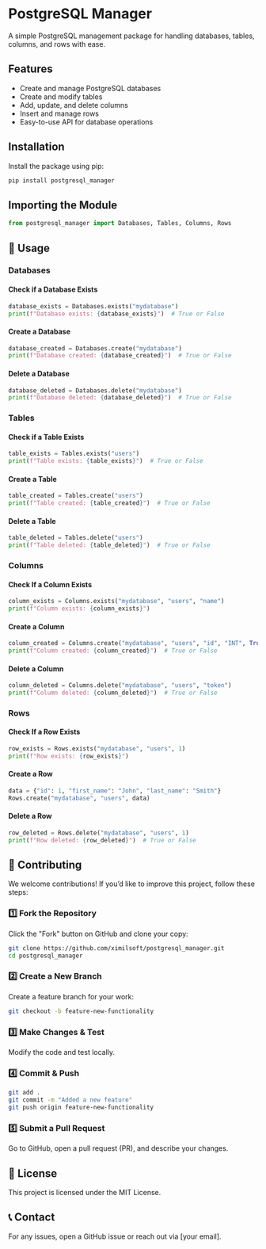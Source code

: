 # PostgreSQL Manager

A simple PostgreSQL management package for handling databases, tables, columns, and rows with ease.

## Features

- Create and manage PostgreSQL databases
- Create and modify tables
- Add, update, and delete columns
- Insert and manage rows
- Easy-to-use API for database operations

## Installation

Install the package using pip:

```bash
pip install postgresql_manager
```

## Importing the Module

```python
from postgresql_manager import Databases, Tables, Columns, Rows
```

## 🚀 Usage

### Databases

#### Check if a Database Exists

```python
database_exists = Databases.exists("mydatabase")
print(f"Database exists: {database_exists}")  # True or False
```

#### Create a Database

```python
database_created = Databases.create("mydatabase")
print(f"Database created: {database_created}")  # True or False
```

#### Delete a Database

```python
database_deleted = Databases.delete("mydatabase")
print(f"Database deleted: {database_deleted}")  # True or False
```

### Tables

#### Check if a Table Exists

```python
table_exists = Tables.exists("users")
print(f"Table exists: {table_exists}")  # True or False
```

#### Create a Table

```python
table_created = Tables.create("users")
print(f"Table created: {table_created}")  # True or False
```

#### Delete a Table

```python
table_deleted = Tables.delete("users")
print(f"Table deleted: {table_deleted}")  # True or False
```

### Columns

#### Check If a Column Exists

```python
column_exists = Columns.exists("mydatabase", "users", "name")
print(f"Column exists: {column_exists}")
```

#### Create a Column

```python
column_created = Columns.create("mydatabase", "users", "id", "INT", True, True)
print(f"Column created: {column_created}")  # True or False
```

#### Delete a Column

```python
column_deleted = Columns.delete("mydatabase", "users", "token")
print(f"Column deleted: {column_deleted}")  # True or False
```

### Rows

#### Check If a Row Exists

```python
row_exists = Rows.exists("mydatabase", "users", 1)
print(f"Row exists: {row_exists}")
```

#### Create a Row

```python
data = {"id": 1, "first_name": "John", "last_name": "Smith"}
Rows.create("mydatabase", "users", data)
```

#### Delete a Row

```python
row_deleted = Rows.delete("mydatabase", "users", 1)
print(f"Row deleted: {row_deleted}")  # True or False
```

## 🤝 Contributing

We welcome contributions! If you’d like to improve this project, follow these steps:

### 1️⃣ Fork the Repository
Click the "Fork" button on GitHub and clone your copy:

```bash
git clone https://github.com/ximilsoft/postgresql_manager.git
cd postgresql_manager
```

### 2️⃣ Create a New Branch

Create a feature branch for your work:

```bash
git checkout -b feature-new-functionality
```

### 3️⃣ Make Changes & Test
Modify the code and test locally.

### 4️⃣ Commit & Push

```bash
git add .
git commit -m "Added a new feature"
git push origin feature-new-functionality
```

### 5️⃣ Submit a Pull Request
Go to GitHub, open a pull request (PR), and describe your changes.

## 📜 License

This project is licensed under the MIT License.

## 📞 Contact

For any issues, open a GitHub issue or reach out via [your email].
